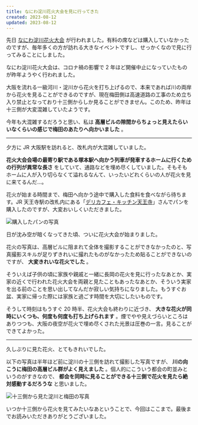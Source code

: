 ```yaml
---
title: なにわ淀川花火大会を見に行ってきた
created: 2023-08-12
updated: 2023-08-12
---
```


先日 [なにわ淀川花火大会](https://www.yodohanabi.com/) が行われました。有料の席などは購入していなかったのですが、毎年多くの方が訪れる大きなイベントですし、せっかくなので見に行ってみることにしました。

なにわ淀川花火大会は、コロナ禍の影響で 2 年ほど開催中止になっていたものが昨年ようやく行われました。

大阪を流れる一級河川・淀川から花火を打ち上げるので、本来であれば川の両岸から花火を見ることができるのですが、現在梅田側は高速道路の工事のため立ち入り禁止となっており十三側からしか見ることができません。このため、昨年は十三側が大変混雑していたようです。

今年も大混雑するだろうと思い、私は **高層ビルの隙間からちょっと見えたらいいなくらいの感じで梅田のあたりへ向かいました** 。

---

夕方に JR 大阪駅を訪れると、改札内が大混雑していました。

**花火大会会場の最寄り駅である塚本駅へ向かう列車が発車するホームに行くための行列が異常な長さ** をしていて、通路などを埋め尽くしていました。そもそもホームに人が入り切らなくて溢れるなんて、いったいどれくらいの人が花火を見に来てるんだ…。

花火が始まる時間まで、梅田へ向かう途中で購入した食料を食べながら待ちます。JR 天王寺駅の改札内にある「[デリカフェ・キッチン天王寺](https://www.jwfsn.com/shop/station/#osaka3)」さんでパンを購入したのですが、大変おいしくいただきました。

![購入したパンの写真](92105d8f-a9c4-4c19-c522-131ae4c3f500)

日が沈み空が暗くなってきた頃、ついに花火大会が始まりました。

花火の写真は、高層ビルに阻まれて全体を撮影することができなかったのと、写真撮影スキルが足りずきれいに撮れたものがなかったため貼ることができないのですが、 **大変きれいな花火でした** 。

そういえば子供の頃に家族や親戚と一緒に長岡の花火を見に行ったなあとか、実家の近くで行われた花火大会を両親と見たこともあったなあとか、そういう実家を出る前のことを思い出してなんだか寂しい気持ちになりました。もうすぐお盆、実家に帰った際には家族と過ごす時間を大切にしたいものです。

そうして時刻はもうすぐ 20 時半、花火大会も終わりに近づき、 **大きな花火が同時にいくつも、何度も何度も打ち上げられます** 。煙でやや見えづらいところはありつつも、大阪の夜空が花火で埋め尽くされた光景は圧巻の一言。見ることができてよかった。

---

久しぶりに見た花火、とてもきれいでした。

以下の写真は半年ほど前に淀川の十三側を訪れて撮影した写真ですが、 **川の向こうに梅田の高層ビル群がよく見えました** 。個人的にこういう都会の町並みというのがすきなので、 **都会を同時に見ることができる十三側で花火を見たら絶対感動するだろうな** と思いました。

![十三側から見た淀川と梅田の写真](11bcd690-8511-4a1e-e5d6-1ea64f491e00)

いつか十三側から花火を見てみたいなあということで、今回はここまで。最後までお読みいただきありがとうございました。
